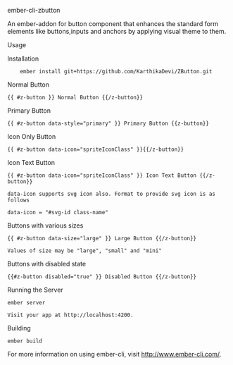 ember-cli-zbutton

  An ember-addon for button component that enhances the standard form elements like buttons,inputs and anchors by applying visual theme to them.

Usage

Installation

        ember install git+https://github.com/KarthikaDevi/ZButton.git

Normal Button

    {{ #z-button }} Normal Button {{/z-button}}
   
Primary Button 

    {{ #z-button data-style="primary" }} Primary Button {{z-button}}
    
Icon Only Button

    {{ #z-button data-icon="spriteIconClass" }}{{/z-button}}
    
Icon Text Button

    {{ #z-button data-icon="spriteIconClass" }} Icon Text Button {{/z-button}}
    
    data-icon supports svg icon also. Format to provide svg icon is as follows
    
    data-icon = "#svg-id class-name"
    
Buttons with various sizes

    {{ #z-button data-size="large" }} Large Button {{/z-button}}
    
    Values of size may be "large", "small" and "mini"

Buttons with disabled state

    {{#z-button disabled="true" }} Disabled Button {{/z-button}}
    
Running the Server

    ember server
    
    Visit your app at http://localhost:4200.

Building

    ember build
    
For more information on using ember-cli, visit http://www.ember-cli.com/.
